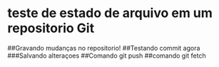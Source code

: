 # teste de estado de arquivo em um repositorio Git

##Gravando mudanças no repositorio!
##Testando commit agora
###Salvando alteraçoes
##Comando git push
##comando git fetch
